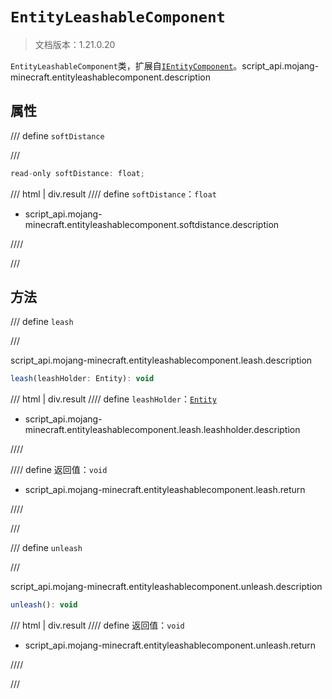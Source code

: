 # `EntityLeashableComponent`

> 文档版本：1.21.0.20

`EntityLeashableComponent`类，扩展自[`IEntityComponent`](./ientitycomponent.md)。script_api.mojang-minecraft.entityleashablecomponent.description

## 属性

/// define
`softDistance`


///

```js
read-only softDistance: float;
```

/// html | div.result
//// define
`softDistance`：`float`

- script_api.mojang-minecraft.entityleashablecomponent.softdistance.description


////

///


## 方法

/// define
`leash`


///

script_api.mojang-minecraft.entityleashablecomponent.leash.description

```js
leash(leashHolder: Entity): void
```

/// html | div.result
//// define
`leashHolder`：[`Entity`](./entity.md)

- script_api.mojang-minecraft.entityleashablecomponent.leash.leashholder.description


////

//// define
返回值：`void`

- script_api.mojang-minecraft.entityleashablecomponent.leash.return


////

///


/// define
`unleash`


///

script_api.mojang-minecraft.entityleashablecomponent.unleash.description

```js
unleash(): void
```

/// html | div.result
//// define
返回值：`void`

- script_api.mojang-minecraft.entityleashablecomponent.unleash.return


////

///

